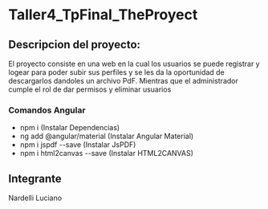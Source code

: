 # Taller4_TpFinal_TheProyect

## Descripcion del proyecto:
El proyecto consiste en una web en la cual los usuarios se puede registrar y logear para poder subir sus perfiles y se les da la oportunidad de descargarlos dandoles un archivo PdF. Mientras que el administrador cumple el rol de dar permisos y eliminar usuarios 

### Comandos Angular
- npm i (Instalar Dependencias)
- ng add @angular/material  (Instalar Angular Material)
- npm i jspdf --save (Instalar JsPDF)
- npm i html2canvas --save (Instalar HTML2CANVAS)

## Integrante
Nardelli Luciano
